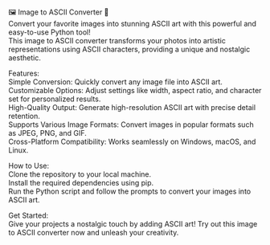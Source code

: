 🖼️ Image to ASCII Converter 🎨<br>
Convert your favorite images into stunning ASCII art with this powerful and easy-to-use Python tool!<br> This image to ASCII converter transforms your photos into artistic representations using ASCII characters, providing a unique and nostalgic aesthetic.

Features:<br>
Simple Conversion: Quickly convert any image file into ASCII art.<br>
Customizable Options: Adjust settings like width, aspect ratio, and character set for personalized results.<br>
High-Quality Output: Generate high-resolution ASCII art with precise detail retention.<br>
Supports Various Image Formats: Convert images in popular formats such as JPEG, PNG, and GIF.<br>
Cross-Platform Compatibility: Works seamlessly on Windows, macOS, and Linux.<br>

How to Use:<br>
Clone the repository to your local machine.<br>
Install the required dependencies using pip.<br>
Run the Python script and follow the prompts to convert your images into ASCII art.<br>

Get Started:<br>
Give your projects a nostalgic touch by adding ASCII art! Try out this image to ASCII converter now and unleash your creativity.
